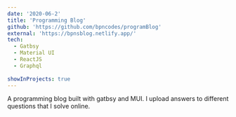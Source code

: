 ```yaml
---
date: '2020-06-2'
title: 'Programming Blog'
github: 'https://github.com/bpncodes/programBlog'
external: 'https://bpnsblog.netlify.app/'
tech:
  - Gatbsy
  - Material UI
  - ReactJS
  - Graphql
  
showInProjects: true
---
```


A programming blog built with gatbsy and MUI. I upload answers to different questions that I solve online. 